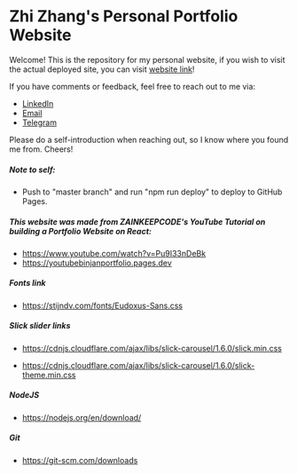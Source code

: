 # Zhi Zhang's Personal Portfolio Website

Welcome! This is the repository for my personal website, if you wish to visit the actual deployed site, you can visit [website link]()!

If you have comments or feedback, feel free to reach out to me via:
  * [LinkedIn](https://www.linkedin.com/in/zhizhangtee/)
  * [Email](mailto:zhizhang_tee@mymail.sutd.edu.sg)
  * [Telegram](https://t.me/teezz)

Please do a self-introduction when reaching out, so I know where you found me from. Cheers!

##### Note to self:
* Push to "master branch" and run "npm run deploy" to deploy to GitHub Pages.

##### This website was made from ZAINKEEPCODE's YouTube Tutorial on building a Portfolio Website on React:
  * https://www.youtube.com/watch?v=Pu9I33nDeBk
  * https://youtubebinjanportfolio.pages.dev

##### Fonts link
  * https://stijndv.com/fonts/Eudoxus-Sans.css

##### Slick slider links
  * https://cdnjs.cloudflare.com/ajax/libs/slick-carousel/1.6.0/slick.min.css
  
  * https://cdnjs.cloudflare.com/ajax/libs/slick-carousel/1.6.0/slick-theme.min.css
  
##### NodeJS
  * https://nodejs.org/en/download/
  
##### Git
  * https://git-scm.com/downloads
 
